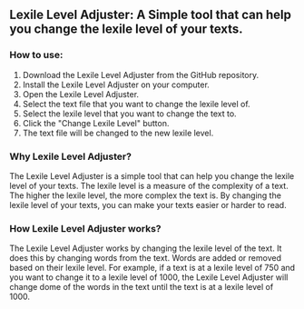 ## Lexile Level Adjuster: A Simple tool that can help you change the lexile level of your texts.

### How to use:
1. Download the Lexile Level Adjuster from the GitHub repository.
2. Install the Lexile Level Adjuster on your computer.
3. Open the Lexile Level Adjuster.
4. Select the text file that you want to change the lexile level of.
5. Select the lexile level that you want to change the text to.
6. Click the "Change Lexile Level" button.
7. The text file will be changed to the new lexile level.

### Why Lexile Level Adjuster?
The Lexile Level Adjuster is a simple tool that can help you change the lexile level of your texts. The lexile level is a measure of the complexity of a text. The higher the lexile level, the more complex the text is. By changing the lexile level of your texts, you can make your texts easier or harder to read.

### How Lexile Level Adjuster works?
The Lexile Level Adjuster works by changing the lexile level of the text. It does this by changing words from the text. Words are added or removed based on their lexile level. For example, if a text is at a lexile level of 750 and you want to change it to a lexile level of 1000, the Lexile Level Adjuster will change dome of the words in the text until the text is at a lexile level of 1000.



